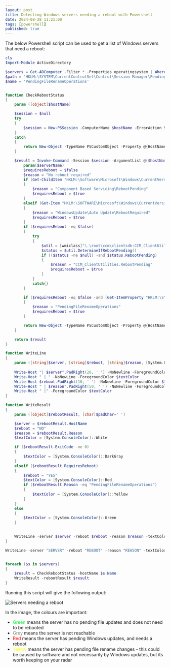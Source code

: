 ```yaml
---
layout: post
title: Detecting Windows servers needing a reboot with Powershell
date: 2024-08-28 11:21:00
tags: [powershell]
published: true
---
```


The below Powershell script can be used to get a list of Windows servers that need a reboot:

```powershell
cls
Import-Module ActiveDirectory

$servers = Get-ADComputer -Filter * -Properties operatingsystem | Where operatingsystem -match ‘server’ | Sort-Object Name
$path = 'HKLM:\SYSTEM\CurrentControlSet\Control\Session Manager\PendingFileRenameOperations'
$name = 'PendingFileRenameOperations'


function CheckRebootStatus
{
    param ([object]$hostName)

    $session = $null
    try 
    {
        $session = New-PSSession -ComputerName $hostName -ErrorAction Stop
    }
    catch  
    {
        return New-Object -TypeName PSCustomObject -Property @{HostName=$hostName; Reason="Unable to connect"; RequiresReboot=$false; ExitCode=1}
    }

    $result = Invoke-Command -Session $session -ArgumentList @($hostName) -ScriptBlock {
        param($serverName)
        $requiresReboot = $false
        $reason = "No reboot required"
        if (Get-ChildItem "HKLM:\Software\Microsoft\Windows\CurrentVersion\Component Based Servicing\RebootPending" -EA Ignore) 
        { 
            $reason = "Component Based Servicing\RebootPending"
            $requiresReboot = $true 
        }
        elseif (Get-Item "HKLM:\SOFTWARE\Microsoft\Windows\CurrentVersion\WindowsUpdate\Auto Update\RebootRequired" -EA Ignore) 
        {
            $reason = "WindowsUpdate\Auto Update\RebootRequired" 
            $requiresReboot = $true 
        }
        if ($requiresReboot -eq $false) 
        {
            try 
            { 
                $util = [wmiclass]"\.\root\ccm\clientsdk:CCM_ClientUtilities"
                $status = $util.DetermineIfRebootPending()
                if (($status -ne $null) -and $status.RebootPending)
                {
                    $reason = "CCM_ClientUtilities.RebootPending"
                    $requiresReboot = $true 
                }
            }
            catch{}
        }

        if ($requiresReboot -eq $false -and (Get-ItemProperty "HKLM:\SYSTEM\CurrentControlSet\Control\Session Manager" -Name PendingFileRenameOperations -EA Ignore)) 
        {
            $reason = "PendingFileRenameOperations"
            $requiresReboot = $true 
        }

        return New-Object -TypeName PSCustomObject -Property @{HostName=$serverName; Reason=$reason; RequiresReboot=$requiresReboot; ExitCode=0}
    }

    return $result
}

function WriteLine
{
    param ([string]$server, [string]$reboot, [string]$reason, [System.ConsoleColor]$textColor, [char]$padChar=' ')
    
    Write-Host "| $server".PadRight(20, ' ') -NoNewline -ForegroundColor $textColor
    Write-Host " | " -NoNewLine -ForegroundColor $textColor
    Write-Host $reboot.PadRight(10, ' ') -NoNewline -ForegroundColor $textColor
    Write-Host " | $reason".PadRight(50, ' ') -NoNewline -ForegroundColor $textColor
    Write-Host " |" -ForegroundColor $textColor
}

function WriteResult
{
    param ([object]$rebootResult, [char]$padChar=' ')

    $server = $rebootResult.HostName 
    $reboot = "NO"
    $reason = $rebootResult.Reason
    $textColor = [System.ConsoleColor]::White

    if ($rebootResult.ExitCode -ne 0) 
    {
        $textColor = [System.ConsoleColor]::DarkGray
    }
    elseif ($rebootResult.RequiresReboot) 
    {
        $reboot = "YES"
        $textColor = [System.ConsoleColor]::Red
        if ($rebootResult.Reason -eq "PendingFileRenameOperations") 
        {
            $textColor = [System.ConsoleColor]::Yellow
        }
    }
    else 
    {
        $textColor = [System.ConsoleColor]::Green
    }
   

    WriteLine -server $server -reboot $reboot -reason $reason -textColor $textColor 
}

WriteLine -server "SERVER" -reboot "REBOOT" -reason "REASON" -textColor White -rebootColor White


foreach ($s in $servers) 
{
    $result = CheckRebootStatus -hostName $s.Name
    WriteResult -rebootResult $result
}
```

Running this script will give the following output:

![Servers needing a reboot](../assets/img/2024/powershell-server-reboot-output.png)

In the image, the colours are important:
 - <span style="color:#00F12E;">Green</span> means the server has no pending file updates and does not need to be rebooted
 - <span style="color:#7E7A74;">Grey</span> means the server is not reachable
 - <span style="color:red;">Red</span> means the server has pending Windows updates, and needs a reboot
 - <span style="color:yellow;">Yellow</span> means the server has pending file rename changes - this could be caused by software and not necessarily by Windows updates, but its worth keeping on your radar